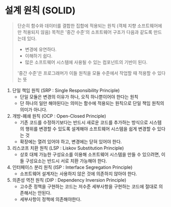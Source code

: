 # 설계 원칙 (SOLID)

> 단순히 함수와 데이터를 결합한 집합에 적용되는 원칙 (객체 지향 소프트웨어에만 적용되지 않음)
> 목적은 '중간 수준'의 소프트웨어 구조가 다음과 같도록 만드는데 있다.
> - 변경에 유연하다.
> - 이해하기 쉽다.
> - 많은 소프트웨어 시스템에 사용될 수 있는 컴포넌트의 기반이 된다.
> 
>  '중간 수준'은 프로그래머가 이들 원칙을 모듈 수준에서 작업할 때 적용할 수 있다는 뜻
1. 단일 책임 원칙 (SRP : Single Responsibility Principle)
	* 단일 모듈은 변경의 이유가 하나, 오직 하나뿐이어야 한다는 원칙
	* 단 하나의 일만 해야된다는 의미는 함수에 적용되는 원칙으로 단일 책임 원칙의 의미가 아니다.
2. 개방-폐쇄 원칙 (OCP : Open-Closed Principle)
	* 기존 코드를 수정하기보다는 반드시 새로운 코드를 추가하는 방식으로 시스템의 행위를 변경할 수 있도록 설계해야 소프트웨어 시스템을 쉽게 변경할 수 있다는 것
	* 확장에는 열려 있어야 하고, 변경에는 닫혀 있어야 한다.
3. 리스코프 치환 원칙 (LSP : Liskov Substitution Principle)
	* 상호 대체 가능한 구성요소를 이용해 소프트웨어 시스템을 만들 수 있으려면, 이들 구성요소는 반드시 서로 치환 가능해야 한다.
4. 인터페이스 분리 원칙 (ISP : Interface Segregation Principle)
	* 소프트웨어 설계자는 사용하지 않은 것에 의존하지 않아야 한다.
5. 의존성 역전 원칙 (DIP : Dependency Inversion Principle)
	* 고수준 정책을 구현하는 코드는 저수준 세부사항을 구현하는 코드에 절대로 의존해서는 안된다.
	*  세부사항이 정책에 의존해야한다.
